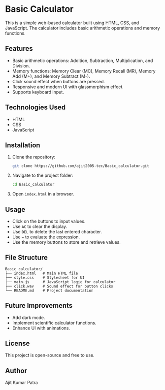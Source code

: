 # Basic Calculator

This is a simple web-based calculator built using HTML, CSS, and JavaScript. The calculator includes basic arithmetic operations and memory functions.

## Features
- Basic arithmetic operations: Addition, Subtraction, Multiplication, and Division.
- Memory functions: Memory Clear (MC), Memory Recall (MR), Memory Add (M+), and Memory Subtract (M-).
- Click sound effect when buttons are pressed.
- Responsive and modern UI with glassmorphism effect.
- Supports keyboard input.

## Technologies Used
- HTML
- CSS
- JavaScript

## Installation
1. Clone the repository:
   ```sh
   git clone https://github.com/ajit2005-tec/Basic_calculator.git
   ```
2. Navigate to the project folder:
   ```sh
   cd Basic_calculator
   ```
3. Open `index.html` in a browser.

## Usage
- Click on the buttons to input values.
- Use `AC` to clear the display.
- Use `DEL` to delete the last entered character.
- Use `=` to evaluate the expression.
- Use the memory buttons to store and retrieve values.

## File Structure
```
Basic_calculator/
├── index.html   # Main HTML file
├── style.css    # Stylesheet for UI
├── main.js      # JavaScript logic for calculator
├── click.wav    # Sound effect for button clicks
└── README.md    # Project documentation
```

## Future Improvements
- Add dark mode.
- Implement scientific calculator functions.
- Enhance UI with animations.

## License
This project is open-source and free to use.

## Author
Ajit Kumar Patra


